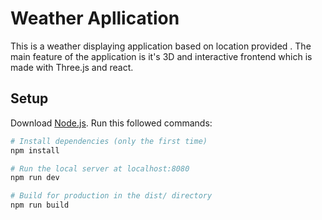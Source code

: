 # Weather Apllication
This is a weather displaying application based on location provided .
The main feature of the application is it's  3D and interactive frontend  which is made with Three.js and react.
## Setup
Download [Node.js](https://nodejs.org/en/download/).
Run this followed commands:

``` bash
# Install dependencies (only the first time)
npm install

# Run the local server at localhost:8080
npm run dev

# Build for production in the dist/ directory
npm run build
```
